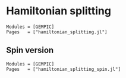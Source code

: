 # Hamiltonian splitting

```@autodocs
Modules = [GEMPIC]
Pages   = ["hamiltonian_splitting.jl"]
```

## Spin version

```@autodocs
Modules = [GEMPIC]
Pages   = ["hamiltonian_splitting_spin.jl"]
```

